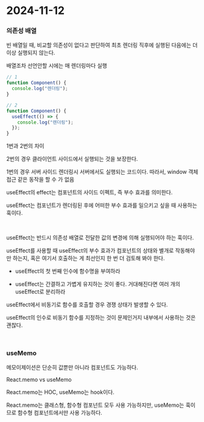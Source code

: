 # 2024-11-12

### 의존성 배열

빈 배열일 때, 비교할 의존성이 없다고 판단하여 최초 렌더링 직후에 실행된 다음에는 더 이상 실행되지 않는다.

배열조차 선언안할 시에는 매 렌더링마다 실행

```javascript
// 1
function Component() {
  console.log("렌더링");
}

// 2
function Component() {
  useEffect(() => {
    console.log("렌더링");
  });
}
```

1번과 2번의 차이

2번의 경우 클라이언트 사이드에서 실행되는 것을 보장한다.

1번의 경우 서버 사이드 렌더링시 서버에서도 실행되는 코드이다. 따라서, window 객체 접근 같은 동작을 할 수 가 없음

useEffect의 effect는 컴포넌트의 사이드 이펙트, 즉 부수 효과를 의미한다.

useEffect는 컴포넌트가 렌더링된 후에 어떠한 부수 효과를 일으키고 싶을 때 사용하는 훅이다.

<br/>

useEffect는 반드시 의존성 배열로 전달한 값의 변경에 의해 실행되어야 하는 훅이다.

useEffect를 사용할 때 useEffect의 부수 효과가 컴포넌트의 상태와 별개로 작동해야만 하는지, 혹은 여기서 호출하는 게 최선인지 한 번 더 검토해 봐야 한다.

- useEffect의 첫 번째 인수에 함수명을 부여하라

- useEffect는 간결하고 가볍게 유지하는 것이 좋다. 거대해진다면 여러 개의 useEffect로 분리하라

useEffect에서 비동기로 함수를 호출할 경우 경쟁 상태가 발생할 수 있다.

useEffect의 인수로 비동기 함수를 지정하는 것이 문제인거지 내부에서 사용하는 것은 괜찮다.

<br/>

### useMemo

메모이제이션은 단순히 값뿐만 아니라 컴포넌트도 가능하다.

React.memo vs useMemo

React.memo는 HOC, useMemo는 hook이다.

React.memo는 클래스형, 함수형 컴포넌트 모두 사용 가능하지만, useMemo는 훅이므로 함수형 컴포넌트에서만 사용 가능하다.
